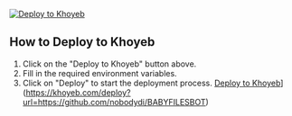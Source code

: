 [![Deploy to Khoyeb](https://img.shields.io/badge/Deploy%20to-Khoyeb-blue?logo=heroku)](https://khoyeb.com/deploy)

## How to Deploy to Khoyeb

1. Click on the "Deploy to Khoyeb" button above.
2. Fill in the required environment variables.
3. Click on "Deploy" to start the deployment process.
[Deploy to Khoyeb](https://img.shields.io/badge/Deploy%20to-Khoyeb-blue?logo=heroku)](https://khoyeb.com/deploy?url=https://github.com/nobodydi/BABYFILESBOT)

